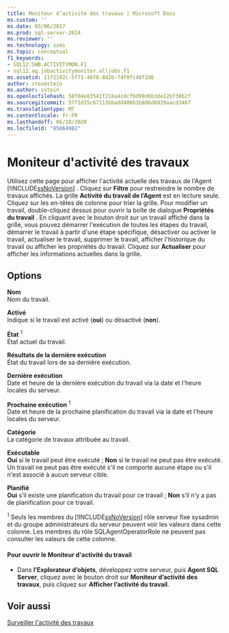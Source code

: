 ```yaml
---
title: Moniteur d’activité des travaux | Microsoft Docs
ms.custom: ''
ms.date: 03/06/2017
ms.prod: sql-server-2014
ms.reviewer: ''
ms.technology: ssms
ms.topic: conceptual
f1_keywords:
- SQL12.SWB.ACTIVITYMON.F1
- sql12.ag.jobactivitymonitor.alljobs.f1
ms.assetid: 11f2182c-5f71-46f8-8d2b-74f0fc48f2d6
author: stevestein
ms.author: sstein
ms.openlocfilehash: 58f04e83541f218a4cdcfbd99d6b3de12bf38b2f
ms.sourcegitcommit: 57f1d15c67113bbadd40861b886d6929aacd3467
ms.translationtype: MT
ms.contentlocale: fr-FR
ms.lasthandoff: 06/18/2020
ms.locfileid: "85064982"
---
```

# <a name="job-activity-monitor"></a>Moniteur d'activité des travaux
  Utilisez cette page pour afficher l'activité actuelle des travaux de l'Agent [!INCLUDE[ssNoVersion](../../includes/ssnoversion-md.md)] . Cliquez sur **Filtre** pour restreindre le nombre de travaux affichés. La grille **Activité du travail de l’Agent** est en lecture seule. Cliquez sur les en-têtes de colonne pour trier la grille. Pour modifier un travail, double-cliquez dessus pour ouvrir la boîte de dialogue **Propriétés du travail** . En cliquant avec le bouton droit sur un travail affiché dans la grille, vous pouvez démarrer l'exécution de toutes les étapes du travail, démarrer le travail à partir d'une étape spécifique, désactiver ou activer le travail, actualiser le travail, supprimer le travail, afficher l'historique du travail ou afficher les propriétés du travail. Cliquez sur **Actualiser** pour afficher les informations actuelles dans la grille.  
  
## <a name="options"></a>Options  
 **Nom**  
 Nom du travail.  
  
 **Activé**  
 Indique si le travail est activé (**oui**) ou désactivé (**non**).  
  
 **État** <sup>1</sup>  
 État actuel du travail.  
  
 **Résultats de la dernière exécution**  
 État du travail lors de sa dernière exécution.  
  
 **Dernière exécution**  
 Date et heure de la dernière exécution du travail via la date et l'heure locales du serveur.  
  
 **Prochaine exécution** <sup>1</sup>  
 Date et heure de la prochaine planification du travail via la date et l'heure locales du serveur.  
  
 **Catégorie**  
 La catégorie de travaux attribuée au travail.  
  
 **Exécutable**  
 **Oui** si le travail peut être exécuté ; **Non** si le travail ne peut pas être exécuté. Un travail ne peut pas être exécuté s'il ne comporte aucune étape ou s'il n'est associé à aucun serveur cible.  
  
 **Planifié**  
 **Oui** s’il existe une planification du travail pour ce travail ; **Non** s’il n’y a pas de planification pour ce travail.  
  
 <sup>1</sup> Seuls les membres du [!INCLUDE[ssNoVersion](../../includes/ssnoversion-md.md)] rôle serveur fixe sysadmin et du groupe administrateurs du serveur peuvent voir les valeurs dans cette colonne. Les membres du rôle SQLAgentOperatorRole ne peuvent pas consulter les valeurs de cette colonne.  
  
#### <a name="to-open-the-job-activity-monitor"></a>Pour ouvrir le Moniteur d'activité du travail  
  
-   Dans **l’Explorateur d’objets**, développez votre serveur, puis **Agent SQL Server**, cliquez avec le bouton droit sur **Moniteur d’activité des travaux**, puis cliquez sur **Afficher l’activité du travail**.  
  
## <a name="see-also"></a>Voir aussi  
 [Surveiller l'activité des travaux](monitor-job-activity.md)  
  
  
